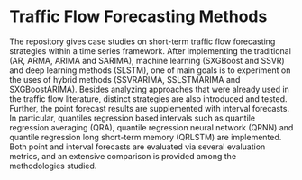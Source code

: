 # Traffic Flow Forecasting Methods
The repository gives case studies on short-term traffic flow forecasting strategies within a time series framework. After implementing the traditional (AR, ARMA, ARIMA and SARIMA), machine learning (SXGBoost and SSVR) and deep learning methods (SLSTM), one of main goals is to experiment on the uses of hybrid methods (SSVRARIMA, SSLSTMARIMA and SXGBoostARIMA). Besides analyzing approaches that were already used in the traffic flow literature, distinct strategies are also introduced and tested. Further, the point forecast results are supplemented with interval forecasts. In particular, quantiles regression based intervals such as quantile regression averaging (QRA), quantile regression neural network (QRNN) and quantile regression long short-term memory (QRLSTM) are implemented. Both point and interval forecasts are evaluated via several evaluation metrics, and an extensive comparison is provided among the methodologies studied.

